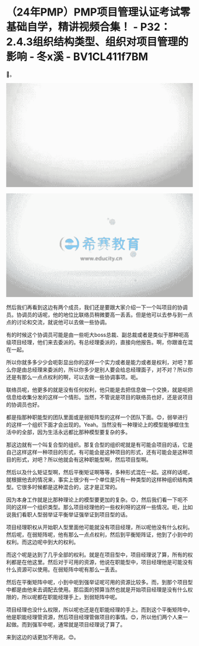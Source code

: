 # （24年PMP）PMP项目管理认证考试零基础自学，精讲视频合集！ - P32：2.4.3组织结构类型、组织对项目管理的影响 - 冬x溪 - BV1CL411f7BM

🎼。

![](img/d43f3d2e66257620b9bbbfce75f5b68b_1.png)

![](img/d43f3d2e66257620b9bbbfce75f5b68b_2.png)

然后我们再看到这边有两个成员，我们还是要跟大家介绍一下一个叫项目的协调员。协调员的话呢，他的地位比联络员稍微要高一丢丢。但是他可以去参与到一点点的讨论和交流，就说他可以去做一些协调。

有的时候这个协调员可能是由一些呃大boss总裁、副总裁或者是类似于那种呃高级项目经理，他们来去委派的。有总经理委派的，直接向他报告。啊，你跟谁在混在一起。

所以你就多多少少会呃彰显出你的这样一个实力或者是能力或者是权利，对吧？那么你是由总经理来委派的，所以你多少是别人要会给总经理面子，对不对？所以你还是有那么一点点权利的啊，可以去做一些协调事项。呃。

联络员呢，他更多的就是没有任何权利，他只能是去把信息做一个交换，就是呃把信息给收集分发的这样一个情形。当然，不管说是项目的联络员也好，还是说项目的协调员也好。

都是指那种职能型的团队里面或是弱矩阵型的这样一个团队下面。😊，弱举进行的这样一个组织下面才会出现的。Yeah。当然没有一种理论上的模型能够框住生活中的全部，因为生活永远都比那种模型要复杂的多。

那这边就有一个叫复合型的组织。那复合型的组织呢就是有可能会项目的话，它是自己这样这样一种项目的形式，有可能会是这种项目的形式，还有可能会是这种项目的形式，对吧？所以他就会有这种职能型啊，然后项目型啊。

然后以及什么矩证型啊，然后平衡矩证啊等等，多种形式混在一起。这样的话呢，就根据他去的情况来，事实上很少有一个单位是只有一种类型的这样种组织结构类型。它很多时候都是这种混合的，这才是正常的。

因为本身工作就是比那种理论上的模型要更加的复杂。😊，然后我们看一下呃不同的这样一个组织类型。那么项目经理他的一些权利呀的这样一些情况。呃，比如说我们看职人型弱举证平衡举证强举证到项目型的话。

项目经理职权从开始职人型里面他可能就没有项目经理，所以呢他没有什么权利。然后呢，在弱矩阵呢，他有那么一点点权利，然后到平衡矩阵证，他到了小到中的权利。而这边呢中到大的权利。

而这个呢是达到了几乎全部的权利。就是在项目型中，项目经理说了算，所有的权利都是在他这里。然后对于可用的资源，他说在职能型中，项目经理他是可能没有什么资源可以使用。在弱矩阵中呢有那么一丢丢。

然后在平衡矩阵中呢，小到中呃到强举证呢可用的资源比较多。而，到那个项目型中都是由他来去调配去使用。那后面的预算当然也就是开始项目经理是没有什么权限的，所以呢都在职能经理手上，到弱矩阵中呢。

项目经理也没什么权限，所以呢也还是在职能经理的手上。而到这个平衡矩阵中，他是职能经理管资源，然后项目经理管做项目的事情。😊，所以他们两个人来一起做。而到强军中呢，通常就是项目经理说了算了。

来到这边的话更加不用说。😊。